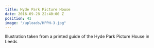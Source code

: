 ```yaml
---
title: Hyde Park Picture House
date: 2016-09-28 22:40:00 Z
position: 41
image: "/uploads/HPPH-3.jpg"
---
```


Illustration taken from a printed guide of the Hyde Park Picture House in Leeds